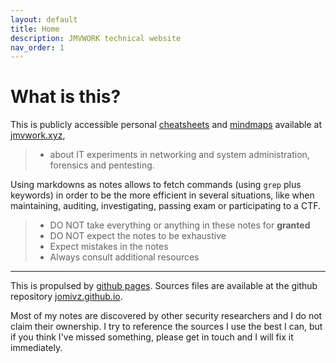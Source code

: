 ```yaml
---
layout: default
title: Home
description: JMVWORK technical website
nav_order: 1
---
```


# What is this?

This is publicly accessible personal [cheatsheets](/cheatsheets) and [mindmaps](/mindmaps) available at [jmvwork.xyz](/),
> - about IT experiments in networking and system administration, forensics and pentesting.

Using markdowns as notes allows to fetch commands (using ```grep``` plus keywords) in order to be the more efficient in several situations, like when maintaining, auditing, investigating, passing exam or participating to a CTF.

> * DO NOT take everything or anything in these notes for **granted** 
> * DO NOT expect the notes to be exhaustive
> * Expect mistakes in the notes
> * Always consult additional resources

---------------------------------------------------------------------------------------
This is propulsed by [github pages](https://pages.github.com/).
Sources files are available at the github repository [jomivz.github.io](https://github.com/jomivz/jomivz.github.io). 

Most of my notes are discovered by other security researchers and I do not claim their ownership. I try to reference the sources I use the best I can, but if you think I've missed something, please get in touch and I will fix it immediately.
